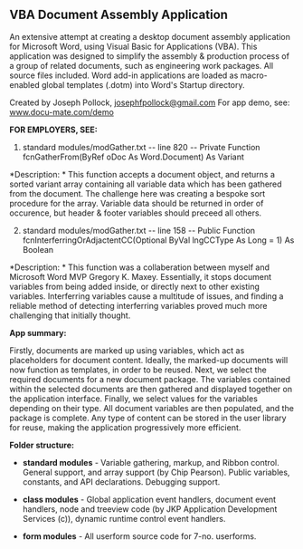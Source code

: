## VBA Document Assembly Application

An extensive attempt at creating a desktop document assembly application for Microsoft Word, using Visual Basic for Applications (VBA). This application was designed to simplify the assembly & production process of a group of related documents, such as engineering work packages. All source files included. Word add-in applications are loaded as macro-enabled global templates (.dotm) into Word's Startup directory.

Created by Joseph Pollock, josephfpollock@gmail.com
For app demo, see: www.docu-mate.com/demo

**FOR EMPLOYERS, SEE:**

1. standard modules/modGather.txt -- line 820 -- Private Function fcnGatherFrom(ByRef oDoc As Word.Document) As Variant

*Description: *
This function accepts a document object, and returns a sorted variant array containing all variable data which has been gathered from the document. The challenge here was creating a bespoke sort procedure for the array. Variable data should be returned in order of occurence, but header & footer variables should preceed all others.

2. standard modules/modGather.txt -- line 158 -- Public Function fcnInterferringOrAdjactentCC(Optional ByVal lngCCType As Long = 1) As Boolean

*Description: *
This function was a collaberation between myself and Microsoft Word MVP Gregory K. Maxey. Essentially, it stops document variables from being added inside, or directly next to other existing variables. Interferring variables cause a multitude of issues, and finding a reliable method of detecting interferring variables proved much more challenging that initially thought.

**App summary:**

Firstly, documents are marked up using variables, which act as placeholders for document content. Ideally, the marked-up 
documents will now function as templates, in order to be reused. Next, we select the required documents for a new document 
package. The variables contained within the selected documents are then gathered and displayed together on the application 
interface. Finally, we select values for the variables depending on their type. All document variables are then populated, 
and the package is complete. Any type of content can be stored in the user library for reuse, making the application 
progressively more efficient.

**Folder structure:**

- **standard modules**    - Variable gathering, markup, and Ribbon control. General support, and array support (by Chip Pearson).
                      Public variables, constants, and API declarations. Debugging support.

- **class modules**       - Global application event handlers, document event handlers, node and treeview code (by 
                      JKP Application Development Services (c)), dynamic runtime control event handlers.
                      
- **form modules**        - All userform source code for 7-no. userforms.



  
